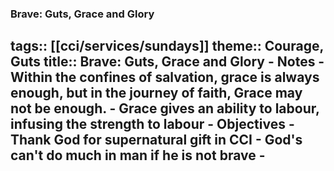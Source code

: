 ###  Brave: Guts, Grace and Glory
tags:: [[cci/services/sundays]] 
theme:: Courage, Guts
title:: Brave: Guts, Grace and Glory
	- Notes
		- Within the confines of salvation, grace is always enough, but in the journey of faith, Grace may not be enough.
		- Grace gives an ability to labour, infusing the strength to labour
	- Objectives
		- Thank God for supernatural gift in CCI
		- God's can't do much in man if he is not brave
	-
-